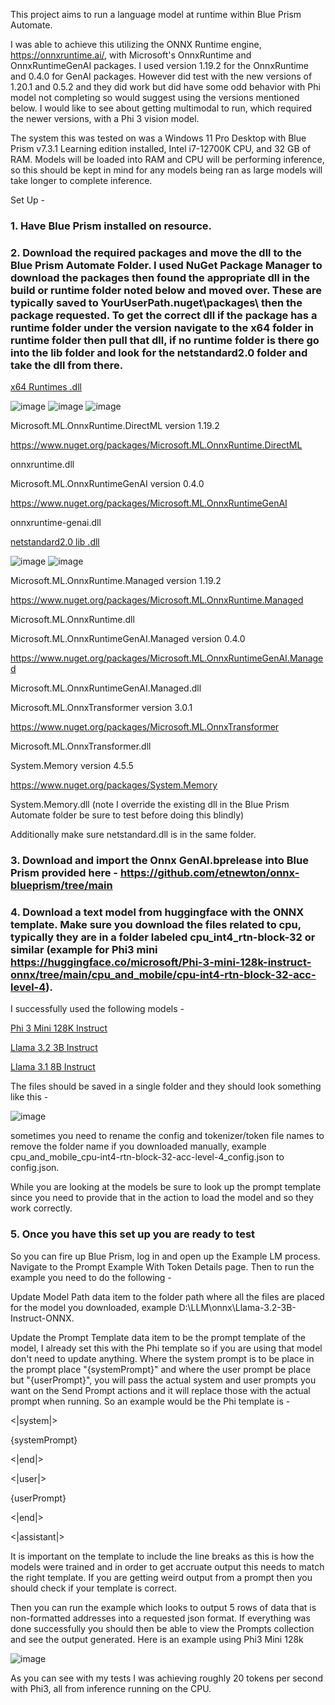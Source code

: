 This project aims to run a language model at runtime within Blue Prism Automate.

I was able to achieve this utilizing the ONNX Runtime engine, https://onnxruntime.ai/, with Microsoft's OnnxRuntime and OnnxRuntimeGenAI packages. I used version 1.19.2 for the OnnxRuntime and 0.4.0 for GenAI packages. However did test with the new versions of 1.20.1 and 0.5.2 and they did work but did have some odd behavior with Phi model not completing so would suggest using the versions mentioned below. I would like to see about getting multimodal to run, which required the newer versions, with a Phi 3 vision model.

The system this was tested on was a Windows 11 Pro Desktop with Blue Prism v7.3.1 Learning edition installed, Intel i7-12700K CPU, and 32 GB of RAM. Models will be loaded into RAM and CPU will be performing inference, so this should be kept in mind for any models being ran as large models will take longer to complete inference.

Set Up -

### 1. Have Blue Prism installed on resource.

### 2. Download the required packages and move the dll to the Blue Prism Automate Folder. I used NuGet Package Manager to download the packages then found the appropriate dll in the build or runtime folder noted below and moved over. These are typically saved to YourUserPath\.nuget\packages\ then the package requested. To get the correct dll if the package has a runtime folder under the version navigate to the x64 folder in runtime folder then pull that dll, if no runtime folder is there go into the lib folder and look for the netstandard2.0 folder and take the dll from there.

<ins>x64 Runtimes .dll</ins>

![image](https://github.com/user-attachments/assets/245f48ce-a3e9-4cc6-99c7-ebdd90d45e92)
![image](https://github.com/user-attachments/assets/daf5e2fc-eff9-4e20-afca-d8542f901a14)
![image](https://github.com/user-attachments/assets/f6547adf-aa0e-4d31-8612-1f29f947602b)

Microsoft.ML.OnnxRuntime.DirectML version 1.19.2

https://www.nuget.org/packages/Microsoft.ML.OnnxRuntime.DirectML

onnxruntime.dll

Microsoft.ML.OnnxRuntimeGenAI version 0.4.0

https://www.nuget.org/packages/Microsoft.ML.OnnxRuntimeGenAI

onnxruntime-genai.dll

<ins>netstandard2.0 lib .dll</ins>

![image](https://github.com/user-attachments/assets/0753432e-3dcd-4a54-a967-a6e71693ba1c)
![image](https://github.com/user-attachments/assets/231156ee-8138-4620-9901-6f87ea47c5c9)

Microsoft.ML.OnnxRuntime.Managed version 1.19.2

https://www.nuget.org/packages/Microsoft.ML.OnnxRuntime.Managed

Microsoft.ML.OnnxRuntime.dll

Microsoft.ML.OnnxRuntimeGenAI.Managed version 0.4.0

https://www.nuget.org/packages/Microsoft.ML.OnnxRuntimeGenAI.Managed

Microsoft.ML.OnnxRuntimeGenAI.Managed.dll

Microsoft.ML.OnnxTransformer version 3.0.1

https://www.nuget.org/packages/Microsoft.ML.OnnxTransformer

Microsoft.ML.OnnxTransformer.dll

System.Memory version 4.5.5

https://www.nuget.org/packages/System.Memory

System.Memory.dll (note I override the existing dll in the Blue Prism Automate folder be sure to test before doing this blindly)

Additionally make sure netstandard.dll is in the same folder.

### 3. Download and import the Onnx GenAI.bprelease into Blue Prism provided here - https://github.com/etnewton/onnx-blueprism/tree/main

### 4. Download a text model from huggingface with the ONNX template. Make sure you download the files related to cpu, typically they are in a folder labeled cpu_int4_rtn-block-32 or similar (example for Phi3 mini https://huggingface.co/microsoft/Phi-3-mini-128k-instruct-onnx/tree/main/cpu_and_mobile/cpu-int4-rtn-block-32-acc-level-4).

I successfully used the following models - 

[Phi 3 Mini 128K Instruct](https://huggingface.co/microsoft/Phi-3-mini-128k-instruct-onnx)

[Llama 3.2 3B Instruct](https://huggingface.co/onnx-community/Llama-3.2-3B-Instruct-ONNX)

[Llama 3.1 8B Instruct](https://huggingface.co/llmware/llama-3.1-instruct-onnx)

The files should be saved in a single folder and they should look something like this - 

![image](https://github.com/user-attachments/assets/2c3790c5-7229-42fd-9f6a-22e6258ec983)

sometimes you need to rename the config and tokenizer/token file names to remove the folder name if you downloaded manually, example cpu_and_mobile_cpu-int4-rtn-block-32-acc-level-4_config.json to config.json.

While you are looking at the models be sure to look up the prompt template since you need to provide that in the action to load the model and so they work correctly.

### 5. Once you have this set up you are ready to test

So you can fire up Blue Prism, log in and open up the Example LM process. Navigate to the Prompt Example With Token Details page. Then to run the example you need to do the following -

Update Model Path data item to the folder path where all the files are placed for the model you downloaded, example D:\LLM\onnx\Llama-3.2-3B-Instruct-ONNX.

Update the Prompt Template data item to be the prompt template of the model, I already set this with the Phi template so if you are using that model don't need to update anything. Where the system prompt is to be place in the prompt place "{systemPrompt}" and where the user prompt be place but "{userPrompt}", you will pass the actual system and user prompts you want on the Send Prompt actions and it will replace those with the actual prompt when running.
So an example would be the Phi template is - 

<|system|>

{systemPrompt}

<|end|>

<|user|>

{userPrompt}

<|end|>

<|assistant|>


It is important on the template to include the line breaks as this is how the models were trained and in order to get accruate output this needs to match the right template. If you are getting weird output from a prompt then you should check if your template is correct.

Then you can run the example which looks to output 5 rows of data that is non-formatted addresses into a requested json format. If everything was done successfully you should then be able to view the Prompts collection and see the output generated. Here is an example using Phi3 Mini 128k

![image](https://github.com/user-attachments/assets/ff6338ca-c4ff-4f32-861c-ed74bc422ee6)

As you can see with my tests I was achieving roughly 20 tokens per second with Phi3, all from inference running on the CPU.
